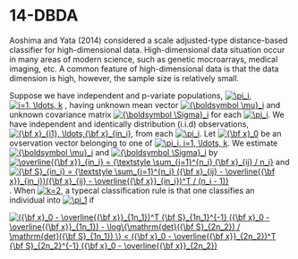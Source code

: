 # 14-DBDA

Aoshima and Yata (2014) considered a scale adjusted-type distance-based classifier for high-dimensional data. High-dimensional data situation occur in many areas of modern science, such as genetic mocroarrays, medical imaging, etc. A common feature of high-dimensional data is that the data dimension is high, however, the sample size is relatively small. 

Suppose we have independent and p-variate populations, 
<a href="https://www.codecogs.com/eqnedit.php?latex=\pi_i" target="_blank"><img src="https://latex.codecogs.com/gif.latex?\pi_i" title="\pi_i" /></a>, <a href="https://www.codecogs.com/eqnedit.php?latex=i=1,&space;\ldots,&space;k" target="_blank"><img src="https://latex.codecogs.com/gif.latex?i=1,&space;\ldots,&space;k" title="i=1, \ldots, k" /></a>
, having unknown mean vector
<a href="https://www.codecogs.com/eqnedit.php?latex={\boldsymbol&space;\mu}_i" target="_blank"><img src="https://latex.codecogs.com/gif.latex?{\boldsymbol&space;\mu}_i" title="{\boldsymbol \mu}_i" /></a>
and unknown covariance matrix 
<a href="https://www.codecogs.com/eqnedit.php?latex={\boldsymbol&space;\Sigma}_i" target="_blank"><img src="https://latex.codecogs.com/gif.latex?{\boldsymbol&space;\Sigma}_i" title="{\boldsymbol \Sigma}_i" /></a>
for each 
<a href="https://www.codecogs.com/eqnedit.php?latex=\pi_i" target="_blank"><img src="https://latex.codecogs.com/gif.latex?\pi_i" title="\pi_i" /></a>. 
We have independent and identically distribution (i.i.d) observations, 
<a href="https://www.codecogs.com/eqnedit.php?latex={\bf&space;x}_{i1},&space;\ldots,{\bf&space;x}_{in_i}" target="_blank"><img src="https://latex.codecogs.com/gif.latex?{\bf&space;x}_{i1},&space;\ldots,{\bf&space;x}_{in_i}" title="{\bf x}_{i1}, \ldots,{\bf x}_{in_i}" /></a>, 
from each 
<a href="https://www.codecogs.com/eqnedit.php?latex=\pi_i" target="_blank"><img src="https://latex.codecogs.com/gif.latex?\pi_i" title="\pi_i" /></a>. 
Let 
<a href="https://www.codecogs.com/eqnedit.php?latex={\bf&space;x}_0" target="_blank"><img src="https://latex.codecogs.com/gif.latex?{\bf&space;x}_0" title="{\bf x}_0" /></a>
be an ovservation vector belonging to one of 
<a href="https://www.codecogs.com/eqnedit.php?latex=\pi_i,&space;i=1,&space;\ldots,&space;k" target="_blank"><img src="https://latex.codecogs.com/gif.latex?\pi_i,&space;i=1,&space;\ldots,&space;k" title="\pi_i, i=1, \ldots, k" /></a>. 
We estimate 
<a href="https://www.codecogs.com/eqnedit.php?latex={\boldsymbol&space;\mu}_i" target="_blank"><img src="https://latex.codecogs.com/gif.latex?{\boldsymbol&space;\mu}_i" title="{\boldsymbol \mu}_i" /></a>
and
<a href="https://www.codecogs.com/eqnedit.php?latex={\boldsymbol&space;\Sigma}_i" target="_blank"><img src="https://latex.codecogs.com/gif.latex?{\boldsymbol&space;\Sigma}_i" title="{\boldsymbol \Sigma}_i" /></a>
by
<a href="https://www.codecogs.com/eqnedit.php?latex=\overline{{\bf&space;x}}_{in_i}&space;=&space;{\textstyle&space;\sum_{j=1}^{n_i}&space;{\bf&space;x}_{ij}&space;/&space;n_i}" target="_blank"><img src="https://latex.codecogs.com/gif.latex?\overline{{\bf&space;x}}_{in_i}&space;=&space;{\textstyle&space;\sum_{j=1}^{n_i}&space;{\bf&space;x}_{ij}&space;/&space;n_i}" title="\overline{{\bf x}}_{in_i} = {\textstyle \sum_{j=1}^{n_i} {\bf x}_{ij} / n_i}" /></a>
and
<a href="https://www.codecogs.com/eqnedit.php?latex={\bf&space;S}_{in_i}&space;=&space;{\textstyle&space;\sum_{j=1}^{n_i}&space;({\bf&space;x}_{ij}&space;-&space;\overline{{\bf&space;x}}_{in_i})({\bf&space;x}_{ij}&space;-&space;\overline{{\bf&space;x}}_{in_i})^T&space;/&space;(n_i&space;-&space;1)}" target="_blank"><img src="https://latex.codecogs.com/gif.latex?{\bf&space;S}_{in_i}&space;=&space;{\textstyle&space;\sum_{j=1}^{n_i}&space;({\bf&space;x}_{ij}&space;-&space;\overline{{\bf&space;x}}_{in_i})({\bf&space;x}_{ij}&space;-&space;\overline{{\bf&space;x}}_{in_i})^T&space;/&space;(n_i&space;-&space;1)}" title="{\bf S}_{in_i} = {\textstyle \sum_{j=1}^{n_i} ({\bf x}_{ij} - \overline{{\bf x}}_{in_i})({\bf x}_{ij} - \overline{{\bf x}}_{in_i})^T / (n_i - 1)}" /></a>. 
When
<a href="https://www.codecogs.com/eqnedit.php?latex=k=2" target="_blank"><img src="https://latex.codecogs.com/gif.latex?k=2" title="k=2" /></a>, 
a typecal classification rule is that one classifies an individual into
<a href="https://www.codecogs.com/eqnedit.php?latex=\pi_1" target="_blank"><img src="https://latex.codecogs.com/gif.latex?\pi_1" title="\pi_1" /></a>
if 

<a href="https://www.codecogs.com/eqnedit.php?latex=({\bf&space;x}_0&space;-&space;\overline{{\bf&space;x}}_{1n_1})^T&space;{\bf&space;S}_{1n_1}^{-1}&space;({\bf&space;x}_0&space;-&space;\overline{{\bf&space;x}}_{1n_1})&space;-&space;\log\{\mathrm{det}({\bf&space;S}_{2n_2})&space;/&space;\mathrm{det}({\bf&space;S}_{1n_1})&space;\}&space;<&space;({\bf&space;x}_0&space;-&space;\overline{{\bf&space;x}}_{2n_2})^T&space;{\bf&space;S}_{2n_2}^{-1}&space;({\bf&space;x}_0&space;-&space;\overline{{\bf&space;x}}_{2n_2})" target="_blank"><img src="https://latex.codecogs.com/gif.latex?({\bf&space;x}_0&space;-&space;\overline{{\bf&space;x}}_{1n_1})^T&space;{\bf&space;S}_{1n_1}^{-1}&space;({\bf&space;x}_0&space;-&space;\overline{{\bf&space;x}}_{1n_1})&space;-&space;\log\{\mathrm{det}({\bf&space;S}_{2n_2})&space;/&space;\mathrm{det}({\bf&space;S}_{1n_1})&space;\}&space;<&space;({\bf&space;x}_0&space;-&space;\overline{{\bf&space;x}}_{2n_2})^T&space;{\bf&space;S}_{2n_2}^{-1}&space;({\bf&space;x}_0&space;-&space;\overline{{\bf&space;x}}_{2n_2})" title="({\bf x}_0 - \overline{{\bf x}}_{1n_1})^T {\bf S}_{1n_1}^{-1} ({\bf x}_0 - \overline{{\bf x}}_{1n_1}) - \log\{\mathrm{det}({\bf S}_{2n_2}) / \mathrm{det}({\bf S}_{1n_1}) \} < ({\bf x}_0 - \overline{{\bf x}}_{2n_2})^T {\bf S}_{2n_2}^{-1} ({\bf x}_0 - \overline{{\bf x}}_{2n_2})" /></a>

